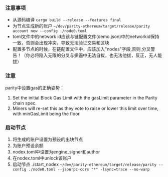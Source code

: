 ### 注意事项
- 从源码编译 `cargo build --release --features final`
- 为节点生成新的账户
`~/dev/parity-ethereum/target/release/parity account new --config ./node0.toml`
- toml文件中的network id应该与链配置文件(demo.json)中的networkid保持一致，否则会出现冲突，导致无法验证交易和区块
- 配置多节点的时候，在链配置文件中，应该加入"nodes"字段,否则,分叉警告！（你必将陷入无限的分叉与撕逼中无法自拔，也无法他拔，反正，无人能拔）

### 注意
parity中设置gas的正确姿势：
1. Set the initial Block Gas Limit with the gasLimit parameter in the Parity chain spec.
2. Miners will re-set this as they vote to raise or lower this limit over time, with minGasLimit being the floor.

### 启动节点
1. 将生成的账户设置为预设的出块节点
2. 为账户预设余额
3. nodex.toml中设置为engine_signer和author
4. 在nodex.toml中unlock该账户
5. 启动节点 ./start_nodex `~/dev/parity-ethereum/target/release/parity --config ./node0.toml --jsonrpc-cors "*" -lsync=trace --no-warp`
